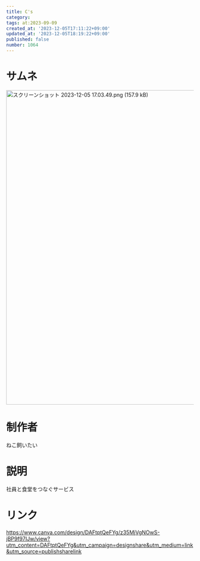 ```yaml
---
title: C's
category:
tags: at:2023-09-09
created_at: '2023-12-05T17:11:22+09:00'
updated_at: '2023-12-05T18:19:22+09:00'
published: false
number: 1064
---
```


# サムネ
<img width="843" alt="スクリーンショット 2023-12-05 17.03.49.png (157.9 kB)" src="https://img.esa.io/uploads/production/attachments/19973/2023/12/05/148415/87e6f449-3c19-4425-a8df-9f7bd5830a55.png">

# 制作者
ねこ飼いたい

# 説明
社員と食堂をつなぐサービス

# リンク
https://www.canva.com/design/DAFtptQeFYg/z35MjVgNOwS-jBP9f97IJw/view?utm_content=DAFtptQeFYg&utm_campaign=designshare&utm_medium=link&utm_source=publishsharelink
